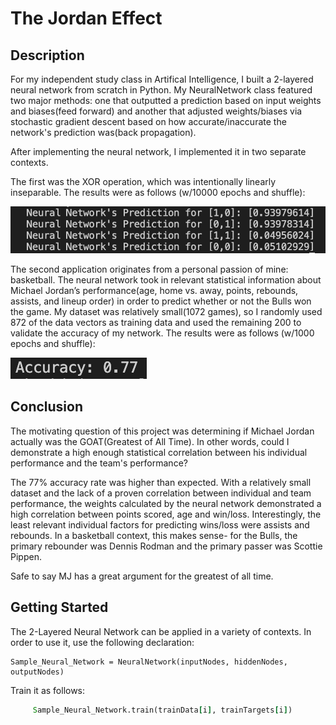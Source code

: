 # The Jordan Effect

## Description
For my independent study class in Artifical Intelligence, I built a 2-layered neural network from scratch in Python. My NeuralNetwork class featured two major methods: one that outputted a prediction based on input weights and biases(feed forward) and another that adjusted weights/biases via stochastic gradient descent based on how accurate/inaccurate the network's prediction was(back propagation).

After implementing the neural network, I implemented it in two separate contexts.

The first was the XOR operation, which was intentionally linearly inseparable. The results were as follows (w/10000 epochs and shuffle):

![](Images/XOR_Accuracy.png)

The second application originates from a personal passion of mine: basketball. The neural network took in relevant statistical information about Michael Jordan’s performance(age, home vs. away, points, rebounds, assists, and lineup order) in order to predict whether or not the Bulls won the game. My dataset was relatively small(1072 games), so I randomly used 872 of the data vectors as training data and used the remaining 200 to validate the accuracy of my network. The results were as follows (w/1000 epochs and shuffle):

![](Images/Jordan_Accuracy.png)

## Conclusion

The motivating question of this project was determining if Michael Jordan actually was the GOAT(Greatest of All Time). In other words, could I demonstrate a high enough statistical correlation between his individual performance and the team's performance?

The 77% accuracy rate was higher than expected. With a relatively small dataset and the lack of a proven correlation between individual and team performance, the weights calculated by the neural network demonstrated a high correlation between points scored, age and win/loss. Interestingly, the least relevant individual factors for predicting wins/loss were assists and rebounds. In a basketball context, this makes sense- for the Bulls, the primary rebounder was Dennis Rodman and the primary passer was Scottie Pippen. 

Safe to say MJ has a great argument for the greatest of all time.

## Getting Started

The 2-Layered Neural Network can be applied in a variety of contexts. In order to use it, use the following declaration:

```
Sample_Neural_Network = NeuralNetwork(inputNodes, hiddenNodes, outputNodes)
```

Train it as follows:

```for i in range(len(trainData)):
     Sample_Neural_Network.train(trainData[i], trainTargets[i])
```